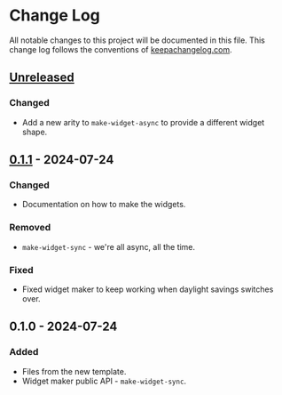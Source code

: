 # Change Log
All notable changes to this project will be documented in this file. This change log follows the conventions of [keepachangelog.com](http://keepachangelog.com/).

## [Unreleased]
### Changed
- Add a new arity to `make-widget-async` to provide a different widget shape.

## [0.1.1] - 2024-07-24
### Changed
- Documentation on how to make the widgets.

### Removed
- `make-widget-sync` - we're all async, all the time.

### Fixed
- Fixed widget maker to keep working when daylight savings switches over.

## 0.1.0 - 2024-07-24
### Added
- Files from the new template.
- Widget maker public API - `make-widget-sync`.

[Unreleased]: https://sourcehost.site/your-name/openwhisk-app/compare/0.1.1...HEAD
[0.1.1]: https://sourcehost.site/your-name/openwhisk-app/compare/0.1.0...0.1.1
